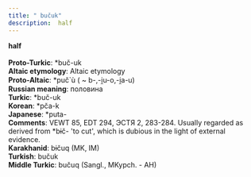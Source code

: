 ```yaml
---
title: " bučuk"
description:  half
---
```

<strong> half</strong><br><br>
<strong>Proto-Turkic</strong>:  *buč-uk<br>
<strong>Altaic etymology</strong>:  Altaic etymology<br>
<strong> Proto-Altaic</strong>:  *puč`ù ( ~ b-,-i̯u-o,-i̯a-u)<br>
<strong>Russian meaning</strong>:  половина<br>
<strong>Turkic</strong>:  *buč-uk<br>
<strong>Korean</strong>:  *pča-k<br>
<strong>Japanese</strong>:  *puta-<br>
<strong>Comments</strong>:  VEWT 85, EDT 294, ЭСТЯ 2, 283-284. Usually regarded as derived from *bɨč- 'to cut', which is dubious in the light of external evidence.<br>
<strong>Karakhanid</strong>:  bɨčuq (MK, IM)<br>
<strong>Turkish</strong>:  bučuk<br>
<strong>Middle Turkic</strong>:  bučuq (Sangl., MKypch. - AH)<br>


